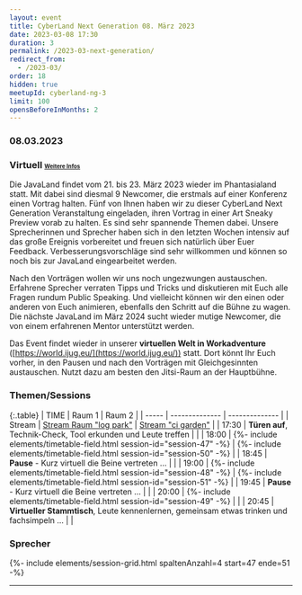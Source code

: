 ```yaml
---
layout: event
title: CyberLand Next Generation 08. März 2023
date: 2023-03-08 17:30
duration: 3
permalink: /2023-03-next-generation/
redirect_from:
  - /2023-03/
order: 18
hidden: true
meetupId: cyberland-ng-3
limit: 100
opensBeforeInMonths: 2
---
```

### <i class="fas fa-lg fa-calendar"></i> 08.03.2023

### <i class="fas fa-lg fa-globe"></i> Virtuell <span style="font-size: 0.6em;">[<i class="fas fa-lg fa-link"></i> Weitere Infos](#-wichtige-informationen)</span>

Die JavaLand findet vom 21. bis 23. März 2023 wieder im Phantasialand statt. Mit dabei sind diesmal 9 Newcomer, die erstmals auf einer Konferenz einen Vortrag halten. Fünf von Ihnen haben wir zu dieser CyberLand Next Generation Veranstaltung eingeladen, ihren Vortrag in einer Art Sneaky Preview vorab zu halten. Es sind sehr spannende Themen dabei. Unsere Sprecherinnen und Sprecher haben sich in den letzten Wochen intensiv auf das große Ereignis vorbereitet und freuen sich natürlich über Euer Feedback. Verbesserungsvorschläge sind sehr willkommen und können so noch bis zur JavaLand eingearbeitet werden.

Nach den Vorträgen wollen wir uns noch ungezwungen austauschen. Erfahrene Sprecher verraten Tipps und Tricks und diskutieren mit Euch alle Fragen rundum Public Speaking. Und vielleicht können wir den einen oder anderen von Euch animieren, ebenfalls den Schritt auf die Bühne zu wagen. Die nächste JavaLand im März 2024 sucht wieder mutige Newcomer, die von einem erfahrenen Mentor unterstützt werden.

Das Event findet wieder in unserer **virtuellen Welt in Workadventure** ([https://world.ijug.eu/](https://world.ijug.eu/)) statt. Dort könnt Ihr Euch vorher, in den Pausen und nach den Vorträgen mit Gleichgesinnten austauschen. Nutzt dazu am besten den Jitsi-Raum an der Hauptbühne. 

### Themen/Sessions  

{:.table}
| TIME  | Raum 1 | Raum 2 |
| ----- | -------------- | -------------- |
| Stream  | <a href="/stream/1"><i class="fas fa-lg fa-link"></i> Stream Raum "log park"</a> | <a href="/stream/2"><i class="fas fa-lg fa-link"></i> Stream "ci garden"</a> |
| 17:30 | __Türen auf__, Technik-Check, Tool erkunden und Leute treffen | |
| 18:00 | {%- include elements/timetable-field.html session-id="session-47" -%} | {%- include elements/timetable-field.html session-id="session-50" -%} |
| 18:45 | __Pause__ - Kurz virtuell die Beine vertreten ... | |
| 19:00 | {%- include elements/timetable-field.html session-id="session-48" -%} | {%- include elements/timetable-field.html session-id="session-51" -%} |
| 19:45 | __Pause__ - Kurz virtuell die Beine vertreten ... | |
| 20:00 | {%- include elements/timetable-field.html session-id="session-49" -%} | |
| 20:45 | __Virtueller Stammtisch__, Leute kennenlernen, gemeinsam etwas trinken und fachsimpeln ... | |

### <i class="fas fa-user"></i> Sprecher

{%- include elements/session-grid.html spaltenAnzahl=4 start=47 ende=51 -%}

<hr />
